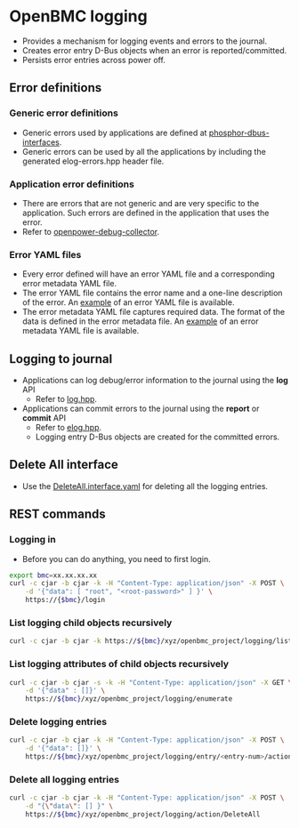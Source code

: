 # OpenBMC logging

- Provides a mechanism for logging events and errors to the journal.
- Creates error entry D-Bus objects when an error is reported/committed.
- Persists error entries across power off.

## Error definitions

### Generic error definitions

- Generic errors used by applications are defined at
  [phosphor-dbus-interfaces][phosphor-dbus-interfaces].
- Generic errors can be used by all the applications by including the generated
  elog-errors.hpp header file.

[phosphor-dbus-interfaces]: https://github.com/openbmc/phosphor-dbus-interfaces

### Application error definitions

- There are errors that are not generic and are very specific to the
  application. Such errors are defined in the application that uses the error.
- Refer to [openpower-debug-collector][openpower-debug-collector].

[openpower-debug-collector]:
  https://github.com/openbmc/openpower-debug-collector

### Error YAML files

- Every error defined will have an error YAML file and a corresponding error
  metadata YAML file.
- The error YAML file contains the error name and a one-line description of the
  error. An [example][error-example] of an error YAML file is available.
- The error metadata YAML file captures required data. The format of the data is
  defined in the error metadata file. An [example][metadata-example] of an error
  metadata YAML file is available.

[error-example]:
  https://github.com/openbmc/phosphor-dbus-interfaces/blob/master/yaml/xyz/openbmc_project/Common/File.errors.yaml
[metadata-example]:
  https://github.com/openbmc/phosphor-dbus-interfaces/blob/master/yaml/xyz/openbmc_project/Common/File.metadata.yaml

## Logging to journal

- Applications can log debug/error information to the journal using the **log**
  API
  - Refer to [log.hpp][log-header].
- Applications can commit errors to the journal using the **report** or
  **commit** API
  - Refer to [elog.hpp][elog-header].
  - Logging entry D-Bus objects are created for the committed errors.

[log-header]:
  https://github.com/openbmc/phosphor-logging/blob/master/lib/include/phosphor-logging/log.hpp
[elog-header]:
  https://github.com/openbmc/phosphor-logging/blob/master/lib/include/phosphor-logging/elog.hpp

## Delete All interface

- Use the [DeleteAll.interface.yaml][deleteall] for deleting all the logging
  entries.

[deleteall]:
  https://github.com/openbmc/phosphor-dbus-interfaces/blob/master/yaml/xyz/openbmc_project/Collection/DeleteAll.interface.yaml

## REST commands

### Logging in

- Before you can do anything, you need to first login.

```sh
export bmc=xx.xx.xx.xx
curl -c cjar -b cjar -k -H "Content-Type: application/json" -X POST \
    -d '{"data": [ "root", "<root-password>" ] }' \
    https://{$bmc}/login
```

### List logging child objects recursively

```sh
curl -c cjar -b cjar -k https://${bmc}/xyz/openbmc_project/logging/list
```

### List logging attributes of child objects recursively

```sh
curl -c cjar -b cjar -s -k -H "Content-Type: application/json" -X GET \
    -d '{"data" : []}' \
    https://${bmc}/xyz/openbmc_project/logging/enumerate
```

### Delete logging entries

```sh
curl -c cjar -b cjar -k -H "Content-Type: application/json" -X POST \
    -d '{"data": []}' \
    https://${bmc}/xyz/openbmc_project/logging/entry/<entry-num>/action/Delete
```

### Delete all logging entries

```sh
curl -c cjar -b cjar -k -H "Content-Type: application/json" -X POST \
    -d "{\"data\": [] }" \
    https://${bmc}/xyz/openbmc_project/logging/action/DeleteAll
```
